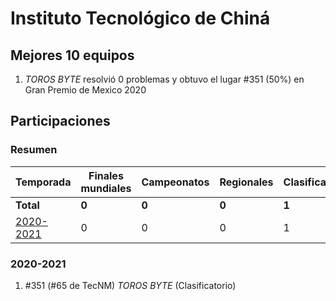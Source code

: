 # Instituto Tecnológico de Chiná

## Mejores 10 equipos

1. _TOROS BYTE_ resolvió 0 problemas y obtuvo el lugar #351 (50%) en Gran Premio de Mexico 2020

## Participaciones

### Resumen

| Temporada | Finales mundiales | Campeonatos | Regionales | Clasificatorios | Equipos |
| --- | --- | --- | --- | --- | --- |
| **Total** | **0** | **0** | **0** | **1** | **1** |
| [2020-2021](#2020-2021) | 0 | 0 | 0 | 1 | 1 |

### 2020-2021

1. #351 (#65 de TecNM) _TOROS BYTE_ (Clasificatorio)



